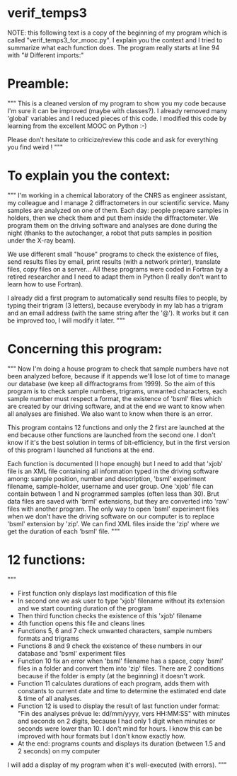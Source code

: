 # verif_temps3
NOTE: this following text is a copy of the beginning of my program 
which is called "verif_temps3_for_mooc.py". 
I explain you the context and I tried to summarize what each function does.
The program really starts at line 94 with "# Different imports:"


# Preamble:
"""
This is a cleaned version of my program to show you my code because I'm sure
it can be improved (maybe with classes?).
I already removed many 'global' variables and I reduced pieces of this code.
I modified this code by learning from the excellent MOOC on Python :-)

Please don't hesitate to criticize/review this code and ask for everything
you find weird !
"""


# To explain you the context:
"""
I'm working in a chemical laboratory of the CNRS as engineer assistant,
my colleague and I manage 2 diffractometers in our scientific service.
Many samples are analyzed on one of them.
Each day: people prepare samples in holders, then we check them and put them
inside the diffractometer. We program them on the driving software and analyses
are done during the night (thanks to the autochanger, a robot that puts samples
in position under the X-ray beam).

We use different small "house" programs to check the existence of files,
send results files by email, print results (with a network printer),
translate files, copy files on a server... All these programs were coded
in Fortran by a retired researcher and I need to adapt them in Python (I really
don't want to learn how to use Fortran).

I already did a first program to automatically send results files to people,
by typing their trigram (3 letters), because everybody in my lab has a trigram
and an email address (with the same string after the '@').
It works but it can be improved too, I will modify it later.
"""


# Concerning this program:
"""
Now I'm doing a house program to check that sample numbers have not been
analyzed before, because if it appends we'll lose lot of time to manage
our database (we keep all diffractograms from 1999).
So the aim of this program is to check sample numbers, trigrams, unwanted
characters, each sample number must respect a format, the existence of 'bsml'
files which are created by our driving software, and at the end we want to know
when all analyses are finished. We also want to know when there is an error.

This program contains 12 functions and only the 2 first are launched at the end
because other functions are launched from the second one.
I don't know if it's the best solution in terms of bit-efficiency, but in the
first version of this program I launched all functions at the end.

Each function is documented (I hope enough) but I need to add that 'xjob' file
is an XML file containing all information typed in the driving software among:
sample position, number and description, 'bsml' experiment filename,
sample-holder, username and user group. One 'xjob' file can contain between 1
and N programmed samples (often less than 30).
Brut data files are saved with 'brml' extensions, but they are converted into
'raw' files with another program.
The only way to open 'bsml' experiment files when we don't have the driving
software on our computer is to replace 'bsml' extension by 'zip'. We can find
XML files inside the 'zip' where we get the duration of each 'bsml' file.
"""


# 12 functions:
"""
- First function only displays last modification of this file
- In second one we ask user to type 'xjob' filename without its extension and
we start counting duration of the program
- Then third function checks the existence of this 'xjob' filename
- 4th function opens this file and cleans lines
- Functions 5, 6 and 7 check unwanted characters, sample numbers formats and
trigrams
- Functions 8 and 9 check the existence of these numbers in our database and
'bsml' experiment files
- Function 10 fix an error when 'bsml' filename has a space, copy 'bsml' files
in a folder and convert them into 'zip' files. There are 2 conditions because
if the folder is empty (at the beginning) it doesn't work.
- Function 11 calculates durations of each program, adds them with constants
to current date and time to determine the estimated end date & time
of all analyses.
- Function 12 is used to display the result of last function under format:
"Fin des analyses prévue le: dd/mm/yyyy, vers HH:MM:SS"
with minutes and seconds on 2 digits, because I had only 1 digit
when minutes or seconds were lower than 10. I don't mind for hours.
I know this can be improved with hour formats but I don't know exactly how.
- At the end: programs counts and displays its duration (between 1.5 and
2 seconds) on my computer

I will add a display of my program when it's well-executed (with errors).
"""
